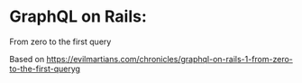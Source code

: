 # GraphQL on Rails:
From zero to the first query

Based on https://evilmartians.com/chronicles/graphql-on-rails-1-from-zero-to-the-first-queryg
